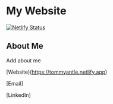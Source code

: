 # My Website

[![Netlify Status](https://api.netlify.com/api/v1/badges/7e2d84ea-2cb5-4070-b0a2-42473f0fe8d0/deploy-status)](https://app.netlify.com/sites/tommyantle/deploys)

## About Me

Add about me

[Website)(https://tommyantle.netlify.app)

[Email]

[LinkedIn]
